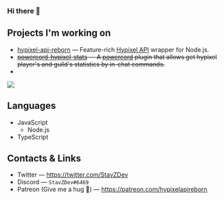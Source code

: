 ### Hi there 👋

## Projects I'm working on
- [hypixel-api-reborn](https://github.com/Hypixel-API-Reborn/hypixel-api-reborn) — Feature-rich [Hypixel API](https://api.hypixel.net) wrapper for Node.js.
- ~~[powercord-hypixel-stats](https://github.com/StavZ/powercord-hypixel-stats) — A [powercord](https://github.com/powercord-org) plugin that allows get hypixel player's and guild's statistics by in-chat commands.~~
- 

![](https://github-readme-stats.vercel.app/api?username=StavZ&show_icons=true&theme=tokyonight) 

## Languages
- JavaScript
  - Node.js
- TypeScript

## Contacts & Links
- Twitter — https://twitter.com/StavZDev
- Discord — `StavZDev#6469`
- Patreon (Give me a hug 💖) — https://patreon.com/hypixelapireborn
